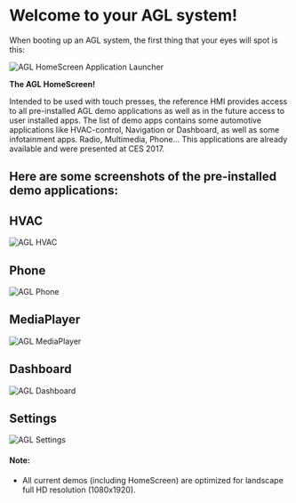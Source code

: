 # Welcome to your AGL system!
When booting up an AGL system, the first thing that your eyes will spot is this:

![AGL HomeScreen Application Launcher](pictures/homescreen_applauncher.png)

**The AGL HomeScreen!**

Intended to be used with touch presses, the reference HMI provides access to all pre-installed AGL demo applications as well as in the future access to user installed apps. The list of demo apps contains some automotive applications like HVAC-control, Navigation or Dashboard, as well as some infotainment apps. Radio, Multimedia, Phone...
This applications are already available and were presented at CES 2017.

## Here are some screenshots of the pre-installed demo applications:

## HVAC

![AGL HVAC](pictures/hvac.png)

## Phone

![AGL Phone](pictures/phone.png)

## MediaPlayer

![AGL MediaPlayer](pictures/multimedia.png)

## Dashboard

![AGL Dashboard](pictures/dashboard.png)

## Settings

![AGL Settings](pictures/settings.png)

#### Note:
* All current demos (including HomeScreen) are optimized for landscape full HD resolution (1080x1920).

